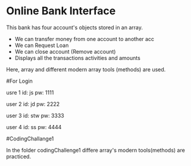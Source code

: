 # Online Bank Interface

This bank has four account's objects stored in an array.

- We can transfer money from one account to another acc
- We can Request Loan
- We can close account (Remove account)
- Displays all the transactions activities and amounts

Here, array and different modern array tools (methods) are used.

#For Login

usre 1
id: js
pw: 1111

user 2
id: jd
pw: 2222

user 3
id: stw
pw: 3333

user 4
id: ss
pw: 4444

#CodingChallange1

In the folder codingChallenge1 differe array's modern tools(methods) are practiced.
